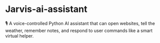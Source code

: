 # Jarvis-ai-assistant
🎙️ A voice-controlled Python AI assistant that can open websites, tell the weather, remember notes, and respond to user commands like a smart virtual helper.
